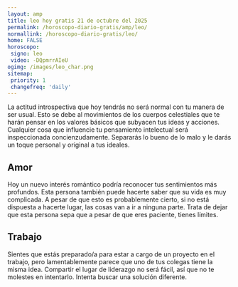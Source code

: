 ```yaml
---
layout: amp
title: leo hoy gratis 21 de octubre del 2025 
permalink: /horoscopo-diario-gratis/amp/leo/
normallink: /horoscopo-diario-gratis/leo/
home: FALSE
horoscopo:
 signo: leo
 video: -DQpmrrAIeU
ogimg: /images/leo_char.png
sitemap:
 priority: 1
 changefreq: 'daily'
---
```



La actitud introspectiva que hoy tendrás no será normal con tu manera de ser usual. Esto se debe al movimientos de los cuerpos celestiales que te harán pensar en los valores básicos que subyacen tus ideas y acciones. Cualquier cosa que influencie tu pensamiento intelectual será inspeccionada concienzudamente. Separarás lo bueno de lo malo y le darás un toque personal y original a tus ideales.

## Amor

Hoy un nuevo interés romántico podría reconocer tus sentimientos más profundos. Esta persona también puede hacerte saber que su vida es muy complicada. A pesar de que esto es probablemente cierto, si no está dispuesta a hacerte lugar, las cosas van a ir a ninguna parte. Trata de dejar que esta persona sepa que a pesar de que eres paciente, tienes límites.

## Trabajo

Sientes que estás preparado/a para estar a cargo de un proyecto en el trabajo, pero lamentablemente parece que uno de tus colegas tiene la misma idea. Compartir el lugar de liderazgo no será fácil, así que no te molestes en intentarlo. Intenta buscar una solución diferente.